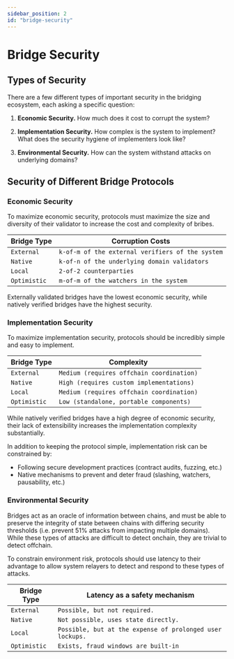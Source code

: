 ```yaml
---
sidebar_position: 2
id: "bridge-security"
---
```


# Bridge Security

## Types of Security

There are a few different types of important security in the bridging ecosystem, each asking a specific question:

1. **Economic Security.** How much does it cost to corrupt the system?
   
2. **Implementation Security.** How complex is the system to implement? What does the security hygiene of implementers look like?
   
3. **Environmental Security.** How can the system withstand attacks on underlying domains?

## Security of Different Bridge Protocols

### Economic Security

To maximize economic security, protocols must maximize the size and diversity of their validator to increase the cost and complexity of bribes.

| Bridge Type             | Corruption Costs           |
| ----------------------- | --------------------------------- |
| `External`     | `k-of-m of the external verifiers of the system` |
| `Native`       | `k-of-n of the underlying domain validators`                            |
| `Local`        | `2-of-2 counterparties`                    |
| `Optimistic`   | `m-of-m of the watchers in the system`     |

Externally validated bridges have the lowest economic security, while natively verified bridges have the highest security.

### Implementation Security

To maximize implementation security, protocols should be incredibly simple and easy to implement.

| Bridge Type             | Complexity       |
| ----------------------- | --------------------------------- |
| `External`     | `Medium (requires offchain coordination)`  |
| `Native`       | `High (requires custom implementations)`   |
| `Local`        | `Medium (requires offchain coordination)`  |
| `Optimistic`   | `Low (standalone, portable components)`    |

While natively verified bridges have a high degree of economic security, their lack of extensibility increases the implementation complexity substantially.

In addition to keeping the protocol simple, implementation risk can be constrained by:

- Following secure development practices (contract audits, fuzzing, etc.)
- Native mechanisms to prevent and deter fraud (slashing, watchers, pausability, etc.)

### Environmental Security

Bridges act as an oracle of information between chains, and must be able to preserve the integrity of state between chains with differing security thresholds (i.e. prevent 51% attacks from impacting multiple domains). While these types of attacks are difficult to detect onchain, they are trivial to detect offchain. 

To constrain environment risk, protocols should use latency to their advantage to allow system relayers to detect and respond to these types of attacks.

| Bridge Type             | Latency as a safety mechanism   |
| ----------------------- | --------------------------------- |
| `External`     | `Possible, but not required.`  |
| `Native`       | `Not possible, uses state directly.`   |
| `Local`        | `Possible, but at the expense of prolonged user lockups.`  |
| `Optimistic`   | `Exists, fraud windows are built-in`    |

